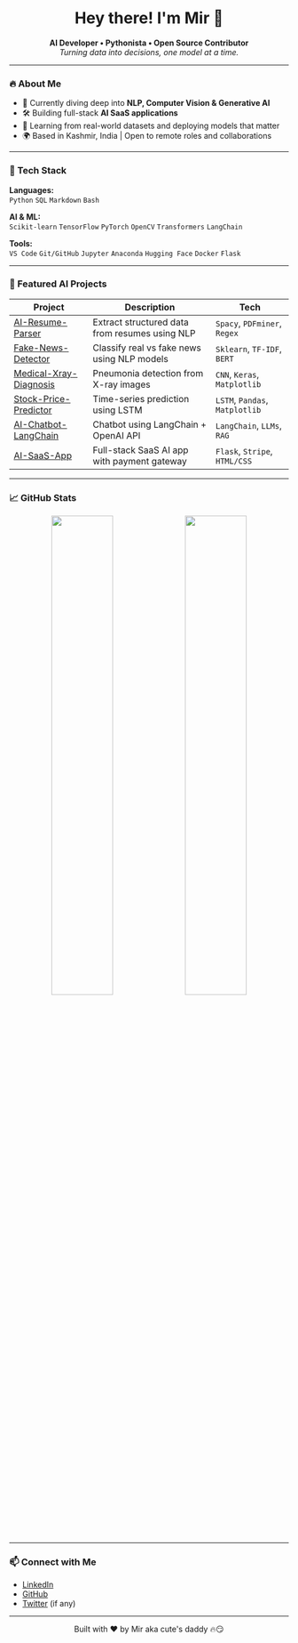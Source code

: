 <h1 align="center">Hey there! I'm Mir 👋</h1>

<p align="center">
  <b>AI Developer • Pythonista • Open Source Contributor</b><br>
  <em>Turning data into decisions, one model at a time.</em>
</p>

---

### 🔥 About Me

- 🔬 Currently diving deep into **NLP, Computer Vision & Generative AI**
- 🛠️ Building full-stack **AI SaaS applications**
- 📖 Learning from real-world datasets and deploying models that matter
- 🌍 Based in Kashmir, India | Open to remote roles and collaborations

---

### 🧠 Tech Stack

**Languages:**  
`Python` `SQL` `Markdown` `Bash`

**AI & ML:**  
`Scikit-learn` `TensorFlow` `PyTorch` `OpenCV` `Transformers` `LangChain`

**Tools:**  
`VS Code` `Git/GitHub` `Jupyter` `Anaconda` `Hugging Face` `Docker` `Flask`

---

### 🚀 Featured AI Projects

| Project | Description | Tech |
|--------|-------------|------|
| [AI-Resume-Parser](https://github.com/YOUR_USERNAME/AI-Resume-Parser) | Extract structured data from resumes using NLP | `Spacy`, `PDFminer`, `Regex` |
| [Fake-News-Detector](https://github.com/YOUR_USERNAME/Fake-News-Detector) | Classify real vs fake news using NLP models | `Sklearn`, `TF-IDF`, `BERT` |
| [Medical-Xray-Diagnosis](https://github.com/YOUR_USERNAME/Medical-Xray-Diagnosis) | Pneumonia detection from X-ray images | `CNN`, `Keras`, `Matplotlib` |
| [Stock-Price-Predictor](https://github.com/YOUR_USERNAME/Stock-Price-Predictor) | Time-series prediction using LSTM | `LSTM`, `Pandas`, `Matplotlib` |
| [AI-Chatbot-LangChain](https://github.com/YOUR_USERNAME/AI-Chatbot-LangChain) | Chatbot using LangChain + OpenAI API | `LangChain`, `LLMs`, `RAG` |
| [AI-SaaS-App](https://github.com/YOUR_USERNAME/AI-SaaS-App) | Full-stack SaaS AI app with payment gateway | `Flask`, `Stripe`, `HTML/CSS` |

---

### 📈 GitHub Stats

<p align="center">
  <img src="https://github-readme-stats.vercel.app/api?username=YOUR_USERNAME&show_icons=true&theme=github_dark" width="47%" />
  <img src="https://github-readme-streak-stats.herokuapp.com/?user=YOUR_USERNAME&theme=github-dark-blue" width="47%" />
</p>

---

### 📫 Connect with Me

- [LinkedIn](https://linkedin.com/in/YOUR_USERNAME)
- [GitHub](https://github.com/YOUR_USERNAME)
- [Twitter](https://twitter.com/YOUR_HANDLE) (if any)

---

<p align="center">
  Built with ❤️ by Mir aka cute's daddy 🔥😏
</p>
